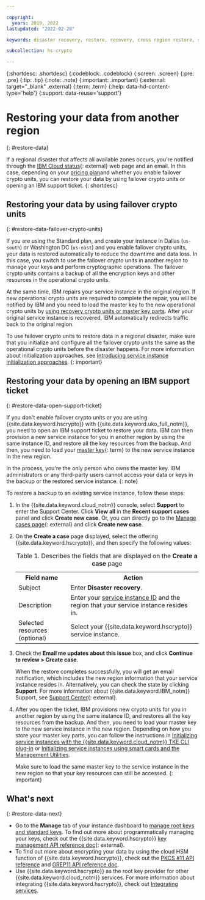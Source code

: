 ```yaml
---

copyright:
  years: 2019, 2022
lastupdated: "2022-02-28"

keywords: disaster recovery, restore, recovery, cross region restore, support ticket, support center

subcollection: hs-crypto

---
```


{:shortdesc: .shortdesc}
{:codeblock: .codeblock}
{:screen: .screen}
{:pre: .pre}
{:tip: .tip}
{:note: .note}
{:important: .important}
{:external: target="_blank" .external}
{:term: .term}
{:help: data-hd-content-type='help'}
{:support: data-reuse='support'}


# Restoring your data from another region
{: #restore-data}

If a regional disaster that affects all available zones occurs, you're notified through the [IBM Cloud status](https://cloud.ibm.com/status?selected=status){: external} web page and an email. In this case, depending on your [pricing plan](/docs/hs-crypto?topic=hs-crypto-provision)and whether you enable failover crypto units, you can restore your data by using failover crypto units or opening an IBM support ticket.
{: shortdesc}

## Restoring your data by using failover crypto units
{: #restore-data-failover-crypto-units}

If you are using the Standard plan, and create your instance in Dallas (`us-south`) or Washington DC (`us-east`) and you enable failover crypto units, your data is restored automatically to reduce the downtime and data loss. In this case, you switch to use the failover crypto units in another region to manage your keys and perform cryptographic operations. The failover crypto units contains a backup of all the encryption keys and other resources in the operational crypto units.

At the same time, IBM repairs your service instance in the original region. If new operational crypto units are required to complete the repair, you will be notified by IBM and you need to load the master key to the new operational crypto units by [using recovery crypto units or master key parts](/docs/hs-crypto?topic=hs-crypto-initialize-instance-mode). After your original service instance is recovered, IBM automatically redirects traffic back to the original region.

To use failover crypto units to restore data in a regional disaster, make sure that you initialize and configure all the failover crypto units the same as the operational crypto units before the disaster happens. For more information about initialization approaches, see [Introducing service instance initialization approaches](/docs/hs-crypto?topic=hs-crypto-initialize-instance-mode).
{: important}

## Restoring your data by opening an IBM support ticket
{: #restore-data-open-support-ticket}

If you don't enable failover crypto units or you are using {{site.data.keyword.hscrypto}} with {{site.data.keyword.uko_full_notm}}, you need to open an IBM support ticket to restore your data. IBM can then provision a new service instance for you in another region by using the same instance ID, and restore all the key resources from the backup. And then, you need to load your [master key](#x2908413){: term} to the new service instance in the new region.

In the process, you're the only person who owns the master key. IBM administrators or any third-party users cannot access your data or keys in the backup or the restored service instance.
{: note}

To restore a backup to an existing service instance, follow these steps:

1. In the {{site.data.keyword.cloud_notm}} console, select **Support** to enter the Support Center. Click **View all** in the **Recent support cases** panel and click **Create new case**. Or, you can directly go to the [Manage cases page](https://cloud.ibm.com/unifiedsupport/cases){: external} and click **Create new case**.
2. On the **Create a case** page displayed, select the offering {{site.data.keyword.hscrypto}}, and then specify the following values:

    <table>
    <tr>
      <th>Field name</th>
      <th>Action</th>
    </tr>
    <tr>
      <td>Subject</td>
      <td>Enter <strong>Disaster recovery</strong>.</td>
    </tr>
    <tr>
      <td>Description</td>
      <td>Enter your <a href="/docs/hs-crypto?topic=hs-crypto-retrieve-instance-ID">service instance ID</a> and the region that your service instance resides in.</td>
    </tr>
    <tr>
      <td>Selected resources (optional)</td>
      <td>Select your {{site.data.keyword.hscrypto}} service instance.</td>
    </tr>
    <caption>Table 1. Describes the fields that are displayed on the <strong>Create a case</strong> page</caption>
    </table>

3. Check the **Email me updates about this issue** box, and click **Continue to review > Create case**.

    When the restore completes successfully, you will get an email notification, which includes the new region information that your service instance resides in. Alternatively, you can check the state by clicking **Support**. For more information about {{site.data.keyword.IBM_notm}} Support, see [Support Center](https://cloud.ibm.com/unifiedsupport/supportcenter){: external}.

4. After you open the ticket, IBM provisions new crypto units for you in another region by using the same instance ID, and restores all the key resources from the backup. And then, you need to load your master key to the new service instance in the new region. Depending on how you store your master key parts, you can follow the instructions in [Initializing service instances with the {{site.data.keyword.cloud_notm}} TKE CLI plug-in](/docs/hs-crypto?topic=hs-crypto-initialize-hsm) or [Initializing service instances using smart cards and the Management Utilities](/docs/hs-crypto?topic=hs-crypto-initialize-hsm-management-utilities).

    Make sure to load the same master key to the service instance in the new region so that your key resources can still be accessed.
    {: important}

## What's next
{: #restore-data-next}

- Go to the **Manage** tab of your instance dashboard to [manage root keys and standard keys](/docs/hs-crypto?topic=hs-crypto-get-started#manage-keys). To find out more about programmatically managing your keys, check out the {{site.data.keyword.hscrypto}} [key management API reference doc](/apidocs/hs-crypto){: external}.
- To find out more about encrypting your data by using the cloud HSM function of {{site.data.keyword.hscrypto}}, check out the [PKCS #11 API reference](/docs/hs-crypto?topic=hs-crypto-pkcs11-api-ref) and [GREP11 API reference doc](/docs/hs-crypto?topic=hs-crypto-grep11-api-ref).
- Use {{site.data.keyword.hscrypto}} as the root key provider for other {{site.data.keyword.cloud_notm}} services. For more information about integrating {{site.data.keyword.hscrypto}}, check out [Integrating services](/docs/hs-crypto?topic=hs-crypto-integrate-services).

